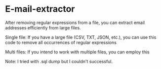 # E-mail-extractor

After removing regular expressions from a file, you can extract email addresses efficiently from large files.


Single file: If you have a large file (CSV, TXT, JSON, etc.), you can use this code to remove all occurrences of regular expressions

Multi files: If you intend to work with multiple files, you can employ this


Note: I tried with .sql dump but I couldn't successful.

